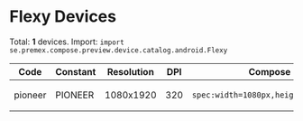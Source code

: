 # Flexy Devices

Total: **1** devices. Import: `import se.premex.compose.preview.device.catalog.android.Flexy`

| Code | Constant | Resolution | DPI | Compose Spec | Preview Usage |
|------|----------|------------|-----|-------------|---------------|
| pioneer | PIONEER | 1080x1920 | 320 | `spec:width=1080px,height=1920px,dpi=320` | `@Preview(device = Flexy.PIONEER)` |

<!-- Generated automatically. Do not edit manually. -->
